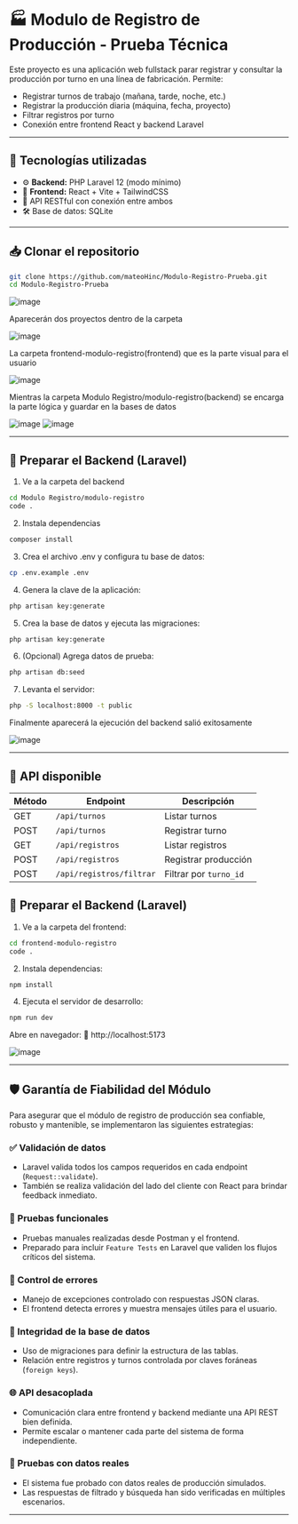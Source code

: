 # 🏭 Modulo de Registro de Producción - Prueba Técnica

Este proyecto es una aplicación web fullstack parar registrar y consultar la producción por turno en una línea de fabricación. Permite:

- Registrar turnos de trabajo (mañana, tarde, noche, etc.)
- Registrar la producción diaria (máquina, fecha, proyecto)
- Filtrar registros por turno
- Conexión entre frontend React y backend Laravel

---

## 🚀 Tecnologías utilizadas

- ⚙️ **Backend:** PHP Laravel 12 (modo mínimo)
- 🎨 **Frontend:** React + Vite + TailwindCSS
- 🔁 API RESTful con conexión entre ambos
- 🛠 Base de datos: SQLite

---

## 📥 Clonar el repositorio

```bash
git clone https://github.com/mateoHinc/Modulo-Registro-Prueba.git
cd Modulo-Registro-Prueba
```

![image](https://github.com/user-attachments/assets/22a2bbdd-55e8-420c-b962-dcfff11384cd)

Aparecerán dos proyectos dentro de la carpeta

![image](https://github.com/user-attachments/assets/98c14a20-f776-4e9b-91db-9a519682c8c4)

La carpeta frontend-modulo-registro(frontend) que es la parte visual para el usuario

![image](https://github.com/user-attachments/assets/37e9577c-9f08-4f15-b5b7-02f8355b2d70)

Mientras la carpeta Modulo Registro/modulo-registro(backend) se encarga la parte lógica y guardar en la bases de datos

![image](https://github.com/user-attachments/assets/e26f0fe5-0788-4d29-b2e6-f87e9a4aa59c)
![image](https://github.com/user-attachments/assets/2b2c3c20-c989-43e8-8df9-f9e12ed18f70)

---

## 🧩 Preparar el Backend (Laravel)
1. Ve a la carpeta del backend

```bash
cd Modulo Registro/modulo-registro
code .
```

2. Instala dependencias

```bash
composer install
```

3. Crea el archivo .env y configura tu base de datos:

```bash
cp .env.example .env
```

4. Genera la clave de la aplicación:

```bash
php artisan key:generate
```

5. Crea la base de datos y ejecuta las migraciones:

```bash
php artisan key:generate
```

6. (Opcional) Agrega datos de prueba:

```bash
php artisan db:seed
```

7. Levanta el servidor:

```bash
php -S localhost:8000 -t public
```
Finalmente aparecerá la ejecución del backend salió exitosamente

![image](https://github.com/user-attachments/assets/d6ed4a60-f322-40d3-8d86-b8ee47384c1c)

---

## 🧪 API disponible

| Método | Endpoint                  | Descripción                    |
|--------|---------------------------|--------------------------------|
| GET    | `/api/turnos`             | Listar turnos                  |
| POST   | `/api/turnos`             | Registrar turno                |
| GET    | `/api/registros`          | Listar registros               |
| POST   | `/api/registros`          | Registrar producción           |
| POST   | `/api/registros/filtrar`  | Filtrar por `turno_id`         |

## 🧩 Preparar el Backend (Laravel)
1. Ve a la carpeta del frontend:

```bash
cd frontend-modulo-registro
code .
```

2. Instala dependencias:

```bash
npm install
```

4. Ejecuta el servidor de desarrollo:

```bash
npm run dev
```

Abre en navegador:
📍 http://localhost:5173

![image](https://github.com/user-attachments/assets/170fa1be-01c3-43ee-bdec-73bad5e85ab5)

---

## 🛡 Garantía de Fiabilidad del Módulo

Para asegurar que el módulo de registro de producción sea confiable, robusto y mantenible, se implementaron las siguientes estrategias:

### ✅ Validación de datos
- Laravel valida todos los campos requeridos en cada endpoint (`Request::validate`).
- También se realiza validación del lado del cliente con React para brindar feedback inmediato.

### 🧪 Pruebas funcionales
- Pruebas manuales realizadas desde Postman y el frontend.
- Preparado para incluir `Feature Tests` en Laravel que validen los flujos críticos del sistema.

### 🔁 Control de errores
- Manejo de excepciones controlado con respuestas JSON claras.
- El frontend detecta errores y muestra mensajes útiles para el usuario.

### 🧱 Integridad de la base de datos
- Uso de migraciones para definir la estructura de las tablas.
- Relación entre registros y turnos controlada por claves foráneas (`foreign keys`).

### 🌐 API desacoplada
- Comunicación clara entre frontend y backend mediante una API REST bien definida.
- Permite escalar o mantener cada parte del sistema de forma independiente.

### 👥 Pruebas con datos reales
- El sistema fue probado con datos reales de producción simulados.
- Las respuestas de filtrado y búsqueda han sido verificadas en múltiples escenarios.

---
